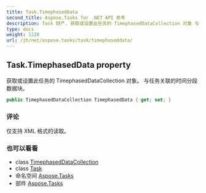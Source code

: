 ```yaml
---
title: Task.TimephasedData
second_title: Aspose.Tasks for .NET API 参考
description: Task 财产. 获取或设置此任务的 TimephasedDataCollection 对象 与任务关联的时间分段数据块
type: docs
weight: 1220
url: /zh/net/aspose.tasks/task/timephaseddata/
---
```

## Task.TimephasedData property

获取或设置此任务的 TimephasedDataCollection 对象。 与任务关联的时间分段数据块。

```csharp
public TimephasedDataCollection TimephasedData { get; set; }
```

### 评论

仅支持 XML 格式的读取。

### 也可以看看

* class [TimephasedDataCollection](../../timephaseddatacollection/)
* class [Task](../)
* 命名空间 [Aspose.Tasks](../../task/)
* 部件 [Aspose.Tasks](../../../)


